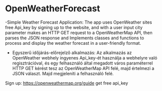 # OpenWeatherForecast
-Simple Weather Forecast Application:
The app uses OpenWeather sites free Api_key by signing up to the website, and with a user input city parameter makes an HTTP GET request to a OpenWeatherMap API, then parses the JSON response and Implements classes and functions to process and display the weather forecast in a user-friendly format.

- Egyszerű időjárás-előrejelző alkalmazás: 
Az alkalmazás az OpenWeather webhely ingyenes Api_key-ét használja a webhelyre való regisztrációval, és egy felhasználó által megadott város paraméterrel HTTP GET kérést tesz az OpenWeatherMap API felé, majd értelmezi a JSON választ. Majd megjeleníti a felhasználó felé.

Sign up: https://openweathermap.org/guide
get free api_key
